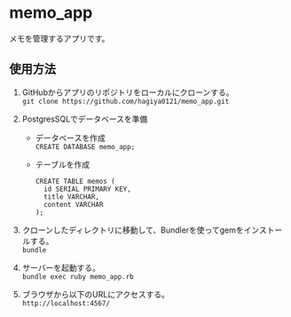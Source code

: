 # memo_app
メモを管理するアプリです。

## 使用方法
1. GitHubからアプリのリポジトリをローカルにクローンする。  
`git clone https://github.com/hagiya0121/memo_app.git`

2. PostgresSQLでデータベースを準備  
   * データベースを作成  
     `CREATE DATABASE memo_app;`

   * テーブルを作成
     ```
     CREATE TABLE memos (
       id SERIAL PRIMARY KEY,
       title VARCHAR,
       content VARCHAR
     );
     ```

3. クローンしたディレクトリに移動して、Bundlerを使ってgemをインストールする。  
`bundle`

1. サーバーを起動する。  
`bundle exec ruby memo_app.rb`

1. ブラウザから以下のURLにアクセスする。  
`http://localhost:4567/`
